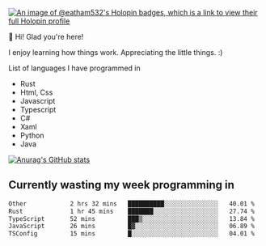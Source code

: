 [![An image of @eatham532's Holopin badges, which is a link to view their full Holopin profile](https://holopin.me/eatham532)](https://holopin.io/@eatham532)


👋 Hi! Glad you're here!

I enjoy learning how things work. Appreciating the little things. :)


List of languages I have programmed in
- Rust
- Html, Css
- Javascript
- Typescript
- C#
- Xaml
- Python
- Java

[![Anurag's GitHub stats](https://github-readme-stats.vercel.app/api?username=Eatham532&theme=dark)](https://github.com/anuraghazra/github-readme-stats)


## Currently wasting my week programming in
<!--START_SECTION:waka-->

```txt
Other            2 hrs 32 mins   ██████████░░░░░░░░░░░░░░░   40.01 %
Rust             1 hr 45 mins    ███████░░░░░░░░░░░░░░░░░░   27.74 %
TypeScript       52 mins         ███▒░░░░░░░░░░░░░░░░░░░░░   13.84 %
JavaScript       26 mins         █▓░░░░░░░░░░░░░░░░░░░░░░░   06.89 %
TSConfig         15 mins         █░░░░░░░░░░░░░░░░░░░░░░░░   04.01 %
```

<!--END_SECTION:waka-->
